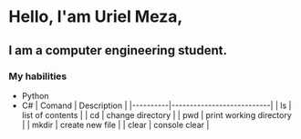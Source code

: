 # Hello, I'am Uriel Meza,
## I am a **computer engineering** student.
### My habilities
* Python
* C#
| Comand   |       Description         | 
|----------|---------------------------|
| ls       | list of contents          | 
| cd       | change directory          | 
| pwd      | print working directory   | 
| mkdir    | create new file           |
| clear    |  console clear            |

